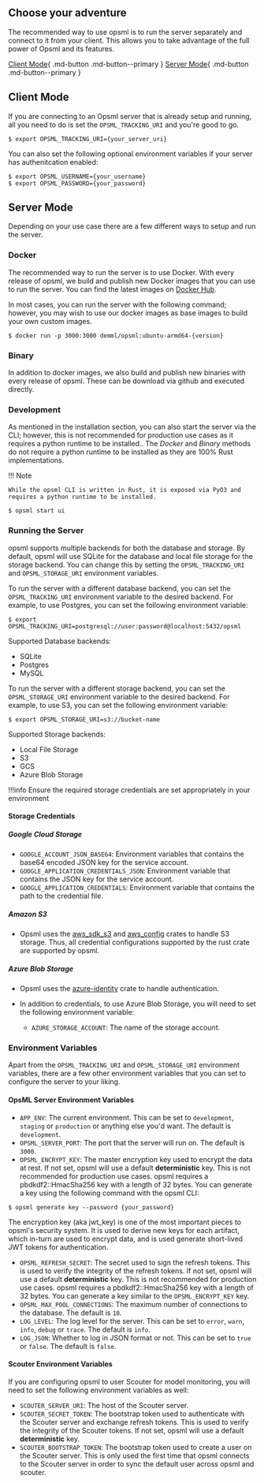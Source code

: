 
## Choose your adventure

The recommended way to use opsml is to run the server separately and connect to it from your client. This allows you to take advantage of the full power of Opsml and its features. 

[Client Mode](#client-mode){ .md-button .md-button--primary } [Server Mode](#server-mode){ .md-button .md-button--primary }

## Client Mode

If you are connecting to an Opsml server that is already setup and running, all you need to do is set the `OPSML_TRACKING_URI` and you're good to go. 

```console
$ export OPSML_TRACKING_URI={your_server_uri}
```

You can also set the following optional environment variables if your server has authenitcation enabled:
```console
$ export OPSML_USERNAME={your_username}
$ export OPSML_PASSWORD={your_password}
```

## Server Mode

Depending on your use case there are a few different ways to setup and run the server.

### Docker

The recommended way to run the server is to use Docker. With every release of opsml, we build and publish new Docker images that you can use to run the server. You can find the latest images on [Docker Hub](https://hub.docker.com/r/demml/opsml). 

In most cases, you can run the server with the following command; however, you may wish to use our docker images as base images to build your own custom images.

```console
$ docker run -p 3000:3000 demml/opsml:ubuntu-armd64-{version}
```

### Binary

In addition to docker images, we also build and publish new binaries with every release of opsml. These can be download via github and executed directly. 


### Development

As mentioned in the installation section, you can also start the server via the CLI; however, this is not recommended for production use cases as it requires a python runtime to be installed.. The *Docker* and *Binary* methods do not require a python runtime to be installed as they are 100% Rust implementations.

!!! Note

    While the opsml CLI is written in Rust, it is exposed via PyO3 and requires a python runtime to be installed.

```console
$ opsml start ui
```

### Running the Server

opsml supports multiple backends for both the database and storage. By default, opsml will use SQLite for the database and local file storage for the storage backend. You can change this by setting the `OPSML_TRACKING_URI` and `OPSML_STORAGE_URI` environment variables. 

To run the server with a different database backend, you can set the `OPSML_TRACKING_URI` environment variable to the desired backend. For example, to use Postgres, you can set the following environment variable:

```console
$ export OPSML_TRACKING_URI=postgresql://user:password@localhost:5432/opsml
```

Supported Database backends:

- SQLite
- Postgres
- MySQL

To run the server with a different storage backend, you can set the `OPSML_STORAGE_URI` environment variable to the desired backend. For example, to use S3, you can set the following environment variable:

```console
$ export OPSML_STORAGE_URI=s3://bucket-name
```

Supported Storage backends:

- Local File Storage
- S3
- GCS
- Azure Blob Storage

!!!info
    Ensure the required storage credentials are set appropriately in your environment

#### Storage Credentials

##### Google Cloud Storage

- `GOOGLE_ACCOUNT_JSON_BASE64`: Environment variables that contains the base64 encoded JSON key for the service account.
- `GOOGLE_APPLICATION_CREDENTIALS_JSON`: Environment variable that contains the JSON key for the service account.
- `GOOGLE_APPLICATION_CREDENTIALS`: Environment variable that contains the path to the credential file.

##### Amazon S3

- Opsml uses the [aws_sdk_s3](https://docs.rs/aws-sdk-s3/1.82.0/aws_sdk_s3/) and [aws_config](https://docs.rs/aws-config/1.6.1/aws_config/#examples) crates to handle S3 storage. Thus, all credential configurations supported by the rust crate are supported by opsml.

##### Azure Blob Storage

- Opsml uses the [azure-identity](https://docs.rs/azure_identity/latest/azure_identity/) crate to handle authentication.

- In addition to credentials, to use Azure Blob Storage, you will need to set the following environment variable:
    - `AZURE_STORAGE_ACCOUNT`: The name of the storage account.


### Environment Variables

Apart from the `OPSML_TRACKING_URI` and `OPSML_STORAGE_URI` environment variables, there are a few other environment variables that you can set to configure the server to your liking.

#### OpsML Server Environment Variables

- `APP_ENV`: The current environment. This can be set to `development`, `staging` or `production` or anything else you'd want. The default is `development`.
- `OPSML_SERVER_PORT`: The port that the server will run on. The default is `3000`.
- `OPSML_ENCRYPT_KEY`: The master encryption key used to encrypt the data at rest. If not set, opsml will use a default **deterministic** key. This is not recommended for production use cases. opsml requires a pbdkdf2::HmacSha256 key with a length of 32 bytes. You can generate a key using the following command with the opsml CLI:
  
```console
$ opsml generate key --password {your_password}
```

The encryption key (aka jwt_key) is one of the most important pieces to opsml's security system. It is used to derive new keys for each artifact, which in-turn are used to encrypt data, and is used generate short-lived JWT tokens for authentication.

- `OPSML_REFRESH_SECRET`: The secret used to sign the refresh tokens. This is used to verify the integrity of the refresh tokens. If not set, opsml will use a default **deterministic** key. This is not recommended for production use cases. opsml requires a pbdkdf2::HmacSha256 key with a length of 32 bytes. You can generate a key similar to the `OPSML_ENCRYPT_KEY` key.
- `OPSML_MAX_POOL_CONNECTIONS`: The maximum number of connections to the database. The default is `10`.
- `LOG_LEVEL`: The log level for the server. This can be set to `error`, `warn`, `info`, `debug` or `trace`. The default is `info`.
- `LOG_JSON`: Whether to log in JSON format or not. This can be set to `true` or `false`. The default is `false`.
  
#### Scouter Environment Variables

If you are configuring opsml to user Scouter for model monitoring, you will need to set the following environment variables as well:

- `SCOUTER_SERVER_URI`: The host of the Scouter server.
- `SCOUTER_SECRET_TOKEN`: The bootstrap token used to authenticate with the Scouter server and exchange refresh tokens. This is used to verify the integrity of the Scouter tokens. If not set, opsml will use a default **deterministic** key.
- `SCOUTER_BOOTSTRAP_TOKEN`: The bootstrap token used to create a user on the Scouter server. This is only used the first time that opsml connects to the Scouter server in order to sync the default user across opsml and scouter.
